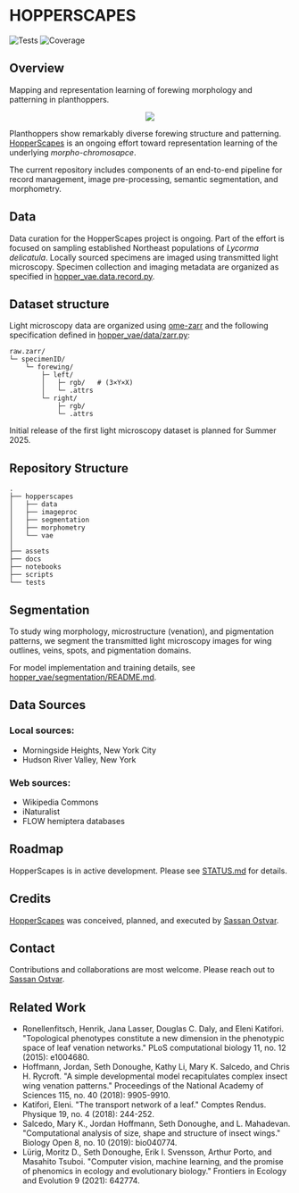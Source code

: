 # HOPPERSCAPES

![Tests](https://img.shields.io/badge/tests-pytest-green)
![Coverage](https://img.shields.io/badge/coverage-31%25-red)

## Overview

Mapping and representation learning of forewing morphology and patterning in planthoppers.

<p align="center">
<img src="assets/wings.gif", style="max-width: 300px;">
</p>

Planthoppers show remarkably diverse forewing structure and patterning. [HopperScapes](https://github.com/sassanostvar/hopperscapes/tree/main) is an ongoing effort toward representation learning of the underlying _morpho-chromosapce_.

The current repository includes components of an end-to-end pipeline for record management, image pre-processing, semantic segmentation, and morphometry.

## Data
Data curation for the HopperScapes project is ongoing. Part of the effort is focused on sampling established Northeast populations of _Lycorma delicatula_. Locally sourced specimens are imaged using transmitted light microscopy. Specimen collection and imaging metadata are organized as specified in [hopper_vae.data.record.py](./hopper_vae/data/record.py).

## Dataset structure
Light microscopy data are organized using [ome-zarr](https://github.com/ome/ome-zarr-py) and the following specification defined in [hopper_vae/data/zarr.py](hopper_vae/data/zarr.py):

    raw.zarr/
    └─ specimenID/                
        └─ forewing/
            ├─ left/                  
            │   ├─ rgb/   # (3×Y×X)
            │   └─ .attrs
            └─ right/
                ├─ rgb/
                └─ .attrs

Initial release of the first light microscopy dataset is planned for Summer 2025.

## Repository Structure
    .
    ├── hopperscapes
    │   ├── data
    │   ├── imageproc
    │   ├── segmentation
    │   ├── morphometry
    │   └── vae
    │
    ├── assets
    ├── docs
    ├── notebooks
    ├── scripts
    └── tests

## Segmentation
To study wing morphology, microstructure (venation), and pigmentation patterns, we segment the transmitted light microscopy images for wing outlines, veins, spots, and pigmentation domains. 

For model implementation and training details, see [hopper_vae/segmentation/README.md](hopper_vae/segmentation/README.md).

## Data Sources
### Local sources:
- Morningside Heights, New York City
- Hudson River Valley, New York

### Web sources:

- Wikipedia Commons
- iNaturalist
- FLOW hemiptera databases


## Roadmap

HopperScapes is in active development. Please see [STATUS.md](STATUS.md) for details.

## Credits
[HopperScapes](https://github.com/sassanostvar/hopperscapes/tree/main) was conceived, planned, and executed by [Sassan Ostvar](sassanostvar.github.io).

## Contact
Contributions and collaborations are most welcome. Please reach out to [Sassan Ostvar](sassanostvar.github.io).

## Related Work
- Ronellenfitsch, Henrik, Jana Lasser, Douglas C. Daly, and Eleni Katifori. "Topological phenotypes constitute a new dimension in the phenotypic space of leaf venation networks." PLoS computational biology 11, no. 12 (2015): e1004680.
- Hoffmann, Jordan, Seth Donoughe, Kathy Li, Mary K. Salcedo, and Chris H. Rycroft. "A simple developmental model recapitulates complex insect wing venation patterns." Proceedings of the National Academy of Sciences 115, no. 40 (2018): 9905-9910.
- Katifori, Eleni. "The transport network of a leaf." Comptes Rendus. Physique 19, no. 4 (2018): 244-252.
- Salcedo, Mary K., Jordan Hoffmann, Seth Donoughe, and L. Mahadevan. "Computational analysis of size, shape and structure of insect wings." Biology Open 8, no. 10 (2019): bio040774.
- Lürig, Moritz D., Seth Donoughe, Erik I. Svensson, Arthur Porto, and Masahito Tsuboi. "Computer vision, machine learning, and the promise of phenomics in ecology and evolutionary biology." Frontiers in Ecology and Evolution 9 (2021): 642774.
